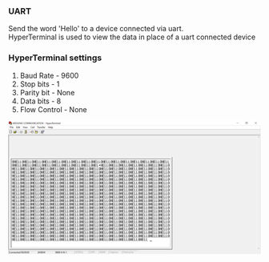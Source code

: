 ### UART
Send the word 'Hello' to a device connected via uart.<br/>
HyperTerminal is used to view the data in place of a uart connected device<br/>

### HyperTerminal settings
1. Baud Rate - 9600<br/>
2. Stop bits - 1<br/>
3. Parity bit - None<br/>
4. Data bits - 8<br/>
5. Flow Control - None<br/>

![HyperTerminal result](result.png)
